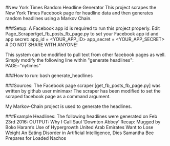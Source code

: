 #New York Times Random Headline Generator
This project scrapes the New York Times Facebook page for headline data and then
generates random headlines using a Markov Chain.

###Setup:
A Facebook app id is required to run this project properly.
Edit Page_Scraper/get_fb_posts_fb_page.py to set your Facebook app id and app secret:
    app_id = <YOUR_APP_ID>
    app_secret = <YOUR_APP_SECRET> # DO NOT SHARE WITH ANYONE!

This system can be modified to pull text from other facebook pages as well. Simply
modify the following line within "generate headlines":
    PAGE="nytimes"

###How to run:
    bash generate_headlines

###Sources:
The Facebook page scraper [get_fb_posts_fb_page.py] was written by github user minimaxr
The scraper has been modified to set the scraped facebook page as a command argument.

My Markov-Chain project is used to generate the headlines.

###Example Headlines:
The following headlines were generated on Feb 23rd 2016:
    OUTPUT:
     Why I Call Saul
     ‘Downton Abbey’ Recap: Mugged by Boko Haram’s Use of Hypergrowth
     United Arab Emirates Want to Lose Weight
     An Eating Disorder in Artificial Intelligence, Dies
     Samantha Bee Prepares for Loaded Nachos
